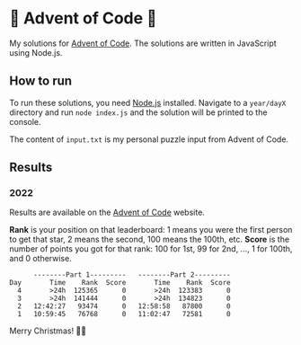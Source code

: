 # 🎄 Advent of Code 🎄

My solutions for [Advent of Code](https://adventofcode.com). The solutions are written in JavaScript using Node.js.

## How to run

To run these solutions, you need [Node.js](https://nodejs.org/en/) installed. Navigate to a `year/dayX` directory and run `node index.js` and the solution will be printed to the console.

The content of `input.txt` is my personal puzzle input from Advent of Code.

## Results

### 2022

Results are available on the [Advent of Code](https://adventofcode.com/2022/leaderboard/self) website.

**Rank** is your position on that leaderboard: 1 means you were the first person to get that star, 2 means the second, 100 means the 100th, etc. **Score** is the number of points you got for that rank: 100 for 1st, 99 for 2nd, ..., 1 for 100th, and 0 otherwise.

```
      --------Part 1---------   --------Part 2---------
Day       Time    Rank  Score       Time    Rank  Score
  4       >24h  125365      0       >24h  123383      0
  3       >24h  141444      0       >24h  134823      0
  2   12:42:27   93474      0   12:58:58   87800      0
  1   10:59:45   76768      0   11:02:47   72581      0
```

Merry Christmas! 🎄🎁
